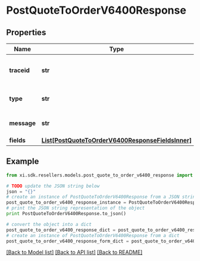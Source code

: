 # PostQuoteToOrderV6400Response


## Properties

Name | Type | Description | Notes
------------ | ------------- | ------------- | -------------
**traceid** | **str** | A unique trace id to identify the issue. | [optional] 
**type** | **str** | Type of the error message. | [optional] 
**message** | **str** | A detailed error message. | [optional] 
**fields** | [**List[PostQuoteToOrderV6400ResponseFieldsInner]**](PostQuoteToOrderV6400ResponseFieldsInner.md) |  | [optional] 

## Example

```python
from xi.sdk.resellers.models.post_quote_to_order_v6400_response import PostQuoteToOrderV6400Response

# TODO update the JSON string below
json = "{}"
# create an instance of PostQuoteToOrderV6400Response from a JSON string
post_quote_to_order_v6400_response_instance = PostQuoteToOrderV6400Response.from_json(json)
# print the JSON string representation of the object
print PostQuoteToOrderV6400Response.to_json()

# convert the object into a dict
post_quote_to_order_v6400_response_dict = post_quote_to_order_v6400_response_instance.to_dict()
# create an instance of PostQuoteToOrderV6400Response from a dict
post_quote_to_order_v6400_response_form_dict = post_quote_to_order_v6400_response.from_dict(post_quote_to_order_v6400_response_dict)
```
[[Back to Model list]](../README.md#documentation-for-models) [[Back to API list]](../README.md#documentation-for-api-endpoints) [[Back to README]](../README.md)


